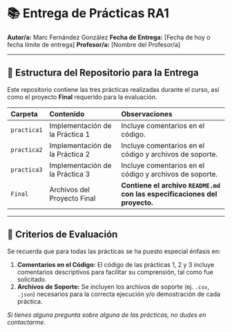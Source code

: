 # 📚 Entrega de Prácticas RA1

**Autor/a:** Marc Fernández González
**Fecha de Entrega:** [Fecha de hoy o fecha límite de entrega]
**Profesor/a:** [Nombre del Profesor/a]

---

## 🎯 Estructura del Repositorio para la Entrega

Este repositorio contiene las tres prácticas realizadas durante el curso, así como el proyecto **Final** requerido para la evaluación.

| Carpeta | Contenido | Observaciones |
| :--- | :--- | :--- |
| `practica1` | Implementación de la Práctica 1 | Incluye comentarios en el código. |
| `practica2` | Implementación de la Práctica 2 | Incluye comentarios en el código y archivos de soporte. |
| `practica3` | Implementación de la Práctica 3 | Incluye comentarios en el código y archivos de soporte. |
| `Final` | Archivos del Proyecto Final | **Contiene el archivo `README.md` con las especificaciones del proyecto.** |

---

## 📝 Criterios de Evaluación

Se recuerda que para todas las prácticas se ha puesto especial énfasis en:

1.  **Comentarios en el Código:** El código de las prácticas 1, 2 y 3 incluye comentarios descriptivos para facilitar su comprensión, tal como fue solicitado.
2.  **Archivos de Soporte:** Se incluyen los archivos de soporte (ej. `.csv`, `.json`) necesarios para la correcta ejecución y/o demostración de cada práctica.



*Si tienes alguna pregunta sobre alguna de las prácticas, no dudes en contactarme.*
